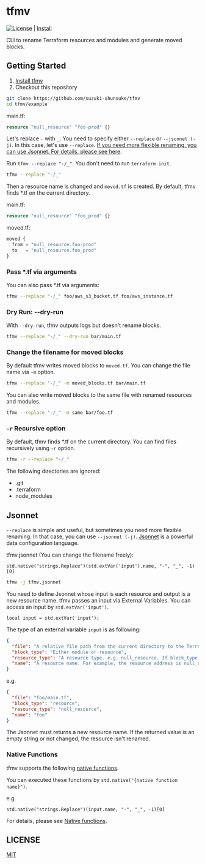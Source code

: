 # tfmv

[![License](http://img.shields.io/badge/license-mit-blue.svg?style=flat-square)](https://raw.githubusercontent.com/suzuki-shunsuke/tfmv/main/LICENSE) | [Install](docs/install.md)

CLI to rename Terraform resources and modules and generate moved blocks.

## Getting Started

1. [Install tfmv](docs/install.md)
1. Checkout this repository

```sh
git clone https://github.com/suzuki-shunsuke/tfmv
cd tfmv/example
```

main.tf:

```tf
resource "null_resource" "foo-prod" {}
```

Let's replace `-` with `_`.
You need to specify either `--replace` or `--jsonnet (-j)`.
In this case, let's use `--replace`.
[If you need more flexible renaming, you can use Jsonnet. For details, please see here](#jsonnet).

Run `tfmv --replace "-/_"`.
You don't need to run `terraform init`.

```sh
tfmv --replace "-/_"
```

Then a resource name is changed and `moved.tf` is created.
By default, tfmv finds *.tf on the current directory.

main.tf:

```tf
resource "null_resource" "foo_prod" {}
```

moved.tf:

```tf
moved {
  from = "null_resource.foo-prod"
  to   = "null_resource.foo_prod"
}
```

### Pass *.tf via arguments

You can also pass *.tf via arguments:

```sh
tfmv --replace "-/_" foo/aws_s3_bucket.tf foo/aws_instance.tf
```

### Dry Run: --dry-run

With `--dry-run`, tfmv outputs logs but doesn't rename blocks.

```sh
tfmv --replace "-/_" --dry-run bar/main.tf
```

### Change the filename for moved blocks

By default tfmv writes moved blocks to `moved.tf`.
You can change the file name via `-m` option.

```sh
tfmv --replace "-/_" -m moved_blocks.tf bar/main.tf
```

You can also write moved blocks to the same file with renamed resources and modules.

```sh
tfmv --replace "-/_" -m same bar/foo.tf
```

### `-r` Recursive option

By default, tfmv finds *.tf on the current directory.
You can find files recursively using `-r` option.

```sh
tfmv -r --replace "-/_"
```

The following directories are ignored:

- .git
- .terraform
- node_modules

## Jsonnet

`--replace` is simple and useful, but sometimes you need more flexible renaming.
In that case, you can use `--jsonnet (-j)`.
[Jsonnet](https://jsonnet.org) is a powerful data configuration language.

tfmv.jsonnet (You can change the filename freely):

```jsonnet
std.native("strings.Replace")(std.extVar('input').name, "-", "_", -1)[0]
```

```sh
tfmv -j tfmv.jsonnet
```

You need to define Jsonnet whose input is each resource and output is a new resource name.
tfmv passes an input via External Variables.
You can access an input by `std.extVar('input')`.

```jsonnet
local input = std.extVar('input');
```

The type of an external variable `input` is as following:

```json
{
  "file": "A relative file path from the current directory to the Terraform configuration file",
  "block_type": "Either module or resource",
  "resource_type": "A resource type. e.g. null_resource. If block_type is module, resource_type is empty",
  "name": "A resource name. For example, the resource address is null_resource.foo, the name is foo."
}
```

e.g.

```json
{
  "file": "foo/main.tf",
  "block_type": "resource",
  "resource_type": "null_resource",
  "name": "foo"
}
```

The Jsonnet must returns a new resource name.
If the returned value is an empty string or not changed, the resource isn't renamed.

### Native Functions

tfmv supports the following [native functions](https://pkg.go.dev/github.com/google/go-jsonnet#NativeFunction).

You can executed these functions by `std.native("{native function name}")`.

e.g.

```jsonnet
std.native("strings.Replace")(input.name, "-", "_", -1)[0]
```

For details, please see [Native functions](docs/native-function.md).

## LICENSE

[MIT](LICENSE)
